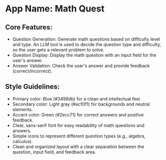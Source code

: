 # **App Name**: Math Quest

## Core Features:

- Question Generation: Generate math questions based on difficulty level and type. An LLM tool is used to decide the question type and difficulty, so the user gets a relevant problem to solve.
- Question Display: Display the math question with an input field for the user's answer.
- Answer Validation: Check the user's answer and provide feedback (correct/incorrect).

## Style Guidelines:

- Primary color: Blue (#3498db) for a clean and intellectual feel.
- Secondary color: Light gray (#ecf0f1) for backgrounds and neutral elements.
- Accent color: Green (#2ecc71) for correct answers and positive feedback.
- Clear, sans-serif font for easy readability of math questions and answers.
- Simple icons to represent different question types (e.g., algebra, calculus).
- Clean and organized layout with a clear separation between the question, input field, and feedback area.